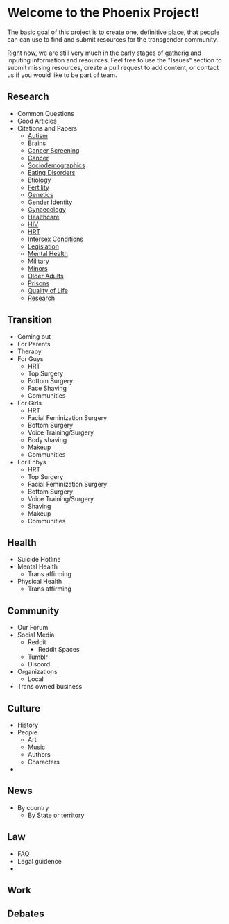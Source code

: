 # Welcome to the Phoenix Project!

The basic goal of this project is to create one, definitive place, that people can can use to find and submit resources for the transgender community. 

Right now, we are still very much in the early stages of gatherig and inputing information and resources. Feel free to use the "Issues" section to submit missing resources, create a pull request to add content, or contact us if you would like to be part of team.


## Research
 - Common Questions
 - Good Articles
 - Citations and Papers
   - [Autism](research/citations/autism.md)
   - [Brains](research/citations/brains.md)
   - [Cancer Screening](research/citations/screening.md)
   - [Cancer](research/citations/cancer.md)
   - [Sociodemographics](research/citations/demography.md)
   - [Eating Disorders](research/citations/eating-disorder.md)
   - [Etiology](research/citations/causes.md)
   - [Fertility](research/citations/fertility.md)
   - [Genetics](research/citations/genetics.md)
   - [Gender Identity](research/citations/identity.md)
   - [Gynaecology](research/citations/gynaecology.md)
   - [Healthcare](research/citations/healthcare.md)
   - [HIV](research/citations/hiv.md)
   - [HRT](research/citations/hrt.md)
   - [Intersex Conditions](research/citations/intersex.md)
   - [Legislation](research/citations/legislation.md)
   - [Mental Health](research/citations/mental-health.md)
   - [Military](research/citations/military.md)
   - [Minors](research/citations/minors.md)
   - [Older Adults](research/citations/seniors.md)
   - [Prisons](research/citations/prisons.md)
   - [Quality of Life](research/citations/quality-of-life.md)
   - [Research](research/citations/research.md)

## Transition
  - Coming out
  - For Parents
  - Therapy
  - For Guys
    - HRT
    - Top Surgery
    - Bottom Surgery
    - Face Shaving
    - Communities
  - For Girls
    - HRT
    - Facial Feminization Surgery
    - Bottom Surgery
    - Voice Training/Surgery
    - Body shaving
    - Makeup
    - Communities
  - For Enbys
    - HRT
    - Top Surgery
    - Facial Feminization Surgery
    - Bottom Surgery
    - Voice Training/Surgery
    - Shaving
    - Makeup
    - Communities

## Health
  - Suicide Hotline
  - Mental Health
    - Trans affirming 
  - Physical Health
    - Trans affirming


## Community
  - Our Forum
  - Social Media
    - Reddit
      - Reddit Spaces
    - Tumblr
    - Discord
  - Organizations
    - Local
  - Trans owned business
  
## Culture
  - History
  - People
    - Art
    - Music
    - Authors
    - Characters
  - 

## News
  - By country
    - By State or territory

## Law
  - FAQ
  - Legal guidence
  - 

## Work

## Debates
